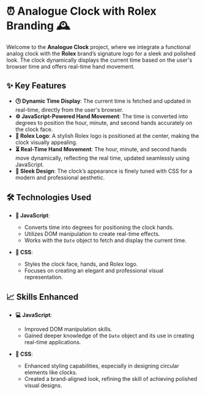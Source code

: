 

# ⏰ Analogue Clock with Rolex Branding 🕰️

Welcome to the **Analogue Clock** project, where we integrate a functional analog clock with the **Rolex** brand’s signature logo for a sleek and polished look. The clock dynamically displays the current time based on the user's browser time and offers real-time hand movement.

## ✨ Key Features

- **🕒 Dynamic Time Display**: The current time is fetched and updated in real-time, directly from the user's browser.
- **⚙️ JavaScript-Powered Hand Movement**: The time is converted into degrees to position the hour, minute, and second hands accurately on the clock face.
- **👑 Rolex Logo**: A stylish Rolex logo is positioned at the center, making the clock visually appealing.
- **⏳ Real-Time Hand Movement**: The hour, minute, and second hands move dynamically, reflecting the real time, updated seamlessly using JavaScript.
- **🎨 Sleek Design**: The clock’s appearance is finely tuned with CSS for a modern and professional aesthetic.

## 🛠️ Technologies Used

- **📝 JavaScript**: 
  - Converts time into degrees for positioning the clock hands.
  - Utilizes DOM manipulation to create real-time effects.
  - Works with the `Date` object to fetch and display the current time.
  
- **🎨 CSS**: 
  - Styles the clock face, hands, and Rolex logo.
  - Focuses on creating an elegant and professional visual representation.
  
## 📈 Skills Enhanced

- **💻 JavaScript**:
  - Improved DOM manipulation skills.
  - Gained deeper knowledge of the `Date` object and its use in creating real-time applications.
  
- **🎨 CSS**:
  - Enhanced styling capabilities, especially in designing circular elements like clocks.
  - Created a brand-aligned look, refining the skill of achieving polished visual designs.

